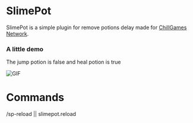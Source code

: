 # SlimePot

SlimePot is a simple plugin for remove potions delay made for [ChillGames Network](https://www.minecraft-italia.it/server/chillgamesnetwork).

### A little demo
The jump potion is false and heal potion is true

![GIF](https://github.com/SlimeBluKing/SlimePot/blob/master/images/2022-03-28%2013-37-44.gif)
# Commands

/sp-reload || slimepot.reload

